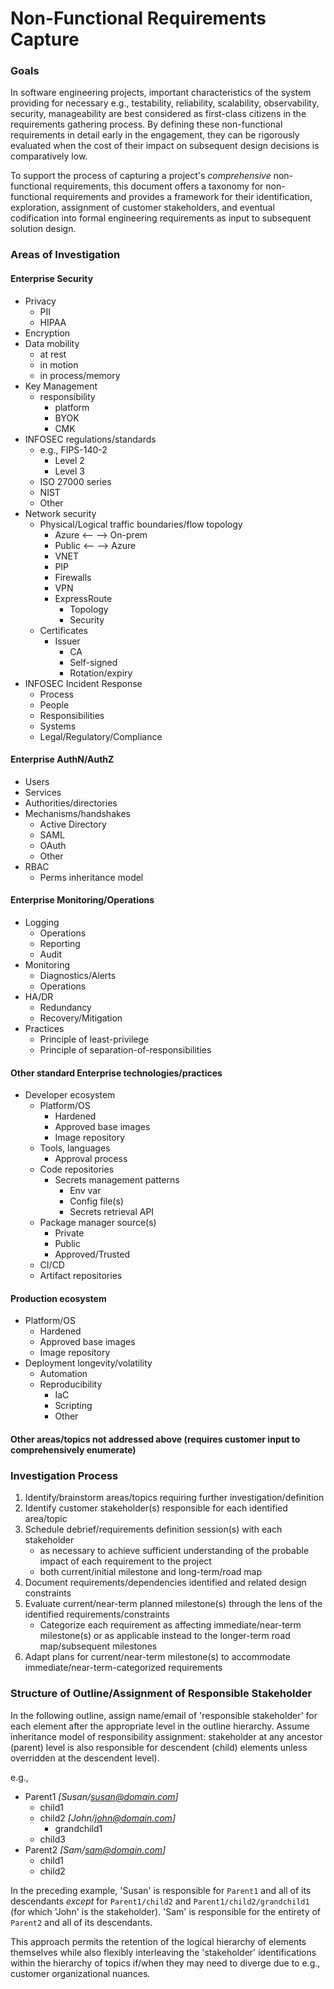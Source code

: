# Non-Functional Requirements Capture

### Goals <a href="#goals" id="goals"></a>

In software engineering projects, important characteristics of the system providing for necessary e.g., testability, reliability, scalability, observability, security, manageability are best considered as first-class citizens in the requirements gathering process. By defining these non-functional requirements in detail early in the engagement, they can be rigorously evaluated when the cost of their impact on subsequent design decisions is comparatively low.

To support the process of capturing a project's _comprehensive_ non-functional requirements, this document offers a taxonomy for non-functional requirements and provides a framework for their identification, exploration, assignment of customer stakeholders, and eventual codification into formal engineering requirements as input to subsequent solution design.



### Areas of Investigation <a href="#areas-of-investigation" id="areas-of-investigation"></a>

#### Enterprise Security <a href="#enterprise-security" id="enterprise-security"></a>

* Privacy
  * PII
  * HIPAA
* Encryption
* Data mobility
  * at rest
  * in motion
  * in process/memory
* Key Management
  * responsibility
    * platform
    * BYOK
    * CMK
* INFOSEC regulations/standards
  * e.g., FIPS-140-2
    * Level 2
    * Level 3
  * ISO 27000 series
  * NIST
  * Other
* Network security
  * Physical/Logical traffic boundaries/flow topology
    * Azure <-- --> On-prem
    * Public <-- --> Azure
    * VNET
    * PIP
    * Firewalls
    * VPN
    * ExpressRoute
      * Topology
      * Security
  * Certificates
    * Issuer
      * CA
      * Self-signed
      * Rotation/expiry
* INFOSEC Incident Response
  * Process
  * People
  * Responsibilities
  * Systems
  * Legal/Regulatory/Compliance

#### Enterprise AuthN/AuthZ <a href="#enterprise-authnauthz" id="enterprise-authnauthz"></a>

* Users
* Services
* Authorities/directories
* Mechanisms/handshakes
  * Active Directory
  * SAML
  * OAuth
  * Other
* RBAC
  * Perms inheritance model

#### Enterprise Monitoring/Operations <a href="#enterprise-monitoringoperations" id="enterprise-monitoringoperations"></a>

* Logging
  * Operations
  * Reporting
  * Audit
* Monitoring
  * Diagnostics/Alerts
  * Operations
* HA/DR
  * Redundancy
  * Recovery/Mitigation
* Practices
  * Principle of least-privilege
  * Principle of separation-of-responsibilities

#### Other standard Enterprise technologies/practices <a href="#other-standard-enterprise-technologiespractices" id="other-standard-enterprise-technologiespractices"></a>

* Developer ecosystem
  * Platform/OS
    * Hardened
    * Approved base images
    * Image repository
  * Tools, languages
    * Approval process
  * Code repositories
    * Secrets management patterns
      * Env var
      * Config file(s)
      * Secrets retrieval API
  * Package manager source(s)
    * Private
    * Public
    * Approved/Trusted
  * CI/CD
  * Artifact repositories

#### Production ecosystem <a href="#production-ecosystem" id="production-ecosystem"></a>

* Platform/OS
  * Hardened
  * Approved base images
  * Image repository
* Deployment longevity/volatility
  * Automation
  * Reproducibility
    * IaC
    * Scripting
    * Other

#### Other areas/topics not addressed above (requires customer input to comprehensively enumerate) <a href="#other-areastopics-not-addressed-above-requires-customer-input-to-comprehensively-enumerate" id="other-areastopics-not-addressed-above-requires-customer-input-to-comprehensively-enumerate"></a>



### Investigation Process <a href="#investigation-process" id="investigation-process"></a>

1. Identify/brainstorm areas/topics requiring further investigation/definition
2. Identify customer stakeholder(s) responsible for each identified area/topic
3. Schedule debrief/requirements definition session(s) with each stakeholder
   * as necessary to achieve sufficient understanding of the probable impact of each requirement to the project
   * both current/initial milestone and long-term/road map
4. Document requirements/dependencies identified and related design constraints
5. Evaluate current/near-term planned milestone(s) through the lens of the identified requirements/constraints
   * Categorize each requirement as affecting immediate/near-term milestone(s) or as applicable instead to the longer-term road map/subsequent milestones
6. Adapt plans for current/near-term milestone(s) to accommodate immediate/near-term-categorized requirements



### Structure of Outline/Assignment of Responsible Stakeholder <a href="#structure-of-outlineassignment-of-responsible-stakeholder" id="structure-of-outlineassignment-of-responsible-stakeholder"></a>

In the following outline, assign name/email of 'responsible stakeholder' for each element after the appropriate level in the outline hierarchy. Assume inheritance model of responsibility assignment: stakeholder at any ancestor (parent) level is also responsible for descendent (child) elements unless overridden at the descendent level).

e.g.,

* Parent1 _\[Susan/susan@domain.com]_
  * child1
  * child2 _\[John/john@domain.com]_
    * grandchild1
  * child3
* Parent2 _\[Sam/sam@domain.com]_
  * child1
  * child2

In the preceding example, 'Susan' is responsible for `Parent1` and all of its descendants _except_ for `Parent1/child2` and `Parent1/child2/grandchild1` (for which 'John' is the stakeholder). 'Sam' is responsible for the entirety of `Parent2` and all of its descendants.

This approach permits the retention of the logical hierarchy of elements themselves while also flexibly interleaving the 'stakeholder' identifications within the hierarchy of topics if/when they may need to diverge due to e.g., customer organizational nuances.
